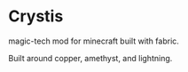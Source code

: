 # Crystis
magic-tech mod for minecraft built with fabric.

Built around copper, amethyst, and lightning.
